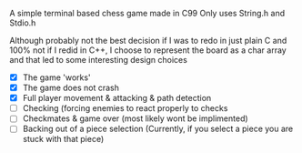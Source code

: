 A simple terminal based chess game made in C99
Only uses String.h and Stdio.h


Although probably not the best decision if I was to redo in just plain C and 100% not if I redid in C++, I choose to represent the board as a char array and that led to some interesting design choices



- [x] The game 'works'
- [x] The game does not crash
- [x] Full player movement & attacking & path detection
- [ ] Checking (forcing enemies to react properly to checks
- [ ] Checkmates & game over (most likely wont be implimented)
- [ ] Backing out of a piece selection (Currently, if you select a piece you are stuck with that piece)
